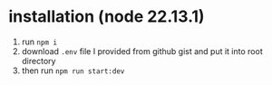 # installation (node 22.13.1)

1. run `npm i`
2. download `.env` file I provided from github gist and put it into root directory
3. then run `npm run start:dev`
